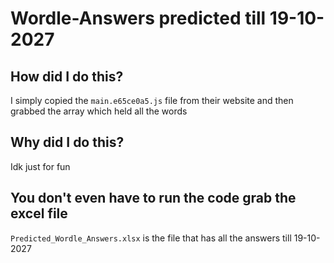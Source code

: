 # Wordle-Answers predicted till 19-10-2027
## How did I do this?
I simply copied the <code>main.e65ce0a5.js</code> file from their website and then grabbed the array which held all the words
## Why did I do this? 
Idk just for fun 
## You don't even have to run the code grab the excel file 
<code>Predicted_Wordle_Answers.xlsx</code> is the file that has all the answers till 19-10-2027


